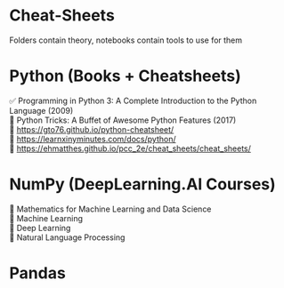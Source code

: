 # Cheat-Sheets

Folders contain theory, notebooks contain tools to use for them
# Python (Books + Cheatsheets)
✅ Programming in Python 3: A Complete Introduction to the Python Language (2009)  
📝 Python Tricks: A Buffet of Awesome Python Features (2017)  
📝 https://gto76.github.io/python-cheatsheet/  
📝 https://learnxinyminutes.com/docs/python/  
📝 https://ehmatthes.github.io/pcc_2e/cheat_sheets/cheat_sheets/  

# NumPy (DeepLearning.AI Courses)
📝 Mathematics for Machine Learning and Data Science  
📝 Machine Learning  
📝 Deep Learning  
📝 Natural Language Processing  

# Pandas
